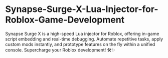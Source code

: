 # Synapse-Surge-X-Lua-Injector-for-Roblox-Game-Development
Synapse Surge X is a high-speed Lua injector for Roblox, offering in-game script embedding and real-time debugging. Automate repetitive tasks, apply custom mods instantly, and prototype features on the fly within a unified console. Supercharge your Roblox development! 🛠️✨
